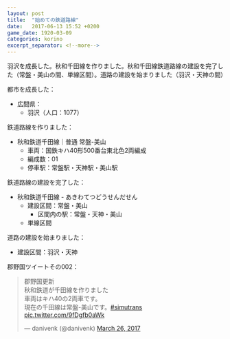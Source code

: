 ```yaml
---
layout: post
title:  "始めての鉄道路線"
date:   2017-06-13 15:52 +0200
game_date: 1920-03-09
categories: korino
excerpt_separator: <!--more-->
---
```


羽沢を成長した。秋和千田線を作りました。秋和千田線鉄道路線の建設を完了した（常盤・美山の間、単線区間）。道路の建設を始まりました（羽沢・天神の間）<!--more-->

都市を成長した：
  * 広間県：
    * 羽沢（人口：1077）

鉄道路線を作りました：
  * 秋和鉄道千田線｜普通 常盤-美山
    * 車両：国鉄キハ40形500番台東北色2両編成
    * 編成数：01
    * 停車駅：常盤駅・天神駅・美山駅

鉄道路線の建設を完了した：
  * 秋和鉄道千田線  - あきわてつどうせんだせん
    * 建設区間：常盤・美山
      * 区間内の駅：常盤・天神・美山
    * 単線区間

道路の建設を始まりました：
  * 建設区間：羽沢・天神

郡野国ツイートその002：
<blockquote class="twitter-tweet"><p lang="ja" dir="ltr">郡野国更新<br>秋和鉄道が千田線を作りました<br>車両はキハ40の2両車です。<br>現在の千田線は常盤-美山です。<a href="https://twitter.com/hashtag/simutrans?src=hash&amp;ref_src=twsrc%5Etfw">#simutrans</a> <a href="https://t.co/9fDgfb0aWk">pic.twitter.com/9fDgfb0aWk</a></p>&mdash; danivenk (@danivenk) <a href="https://twitter.com/danivenk/status/845989885848768512?ref_src=twsrc%5Etfw">March 26, 2017</a></blockquote> <script async src="https://platform.twitter.com/widgets.js" charset="utf-8"></script>
